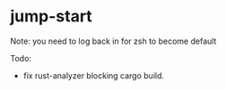 # jump-start

Note: you need to log back in for zsh to become default


Todo:
* fix rust-analyzer blocking cargo build.
